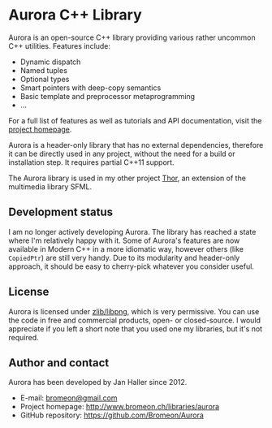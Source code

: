 # Aurora C++ Library

Aurora is an open-source C++ library providing various rather uncommon C++ utilities. Features include:

* Dynamic dispatch
* Named tuples
* Optional types
* Smart pointers with deep-copy semantics
* Basic template and preprocessor metaprogramming
* ...

For a full list of features as well as tutorials and API documentation, visit the [project homepage](http://www.bromeon.ch/libraries/aurora).

Aurora is a header-only library that has no external dependencies, therefore it can be directly used in any project, without the need for a build or installation step. It requires partial C++11 support.

The Aurora library is used in my other project [Thor](https://github.com/Bromeon/Thor), an extension of the multimedia library SFML.


## Development status

I am no longer actively developing Aurora. The library has reached a state where I'm relatively happy with it.
Some of Aurora's features are now available in Modern C++ in a more idiomatic way, however others (like `CopiedPtr`) are still very handy.
Due to its modularity and header-only approach, it should be easy to cherry-pick whatever you consider useful.


## License

Aurora is licensed under [zlib/libpng](http://opensource.org/licenses/zlib-license.php), which is very permissive. You can use the code in free and commercial products, open- or closed-source.
I would appreciate if you left a short note that you used one my libraries, but it's not required.


## Author and contact

Aurora has been developed by Jan Haller since 2012.

* E-mail: bromeon@gmail.com
* Project homepage: http://www.bromeon.ch/libraries/aurora
* GitHub repository: https://github.com/Bromeon/Aurora

